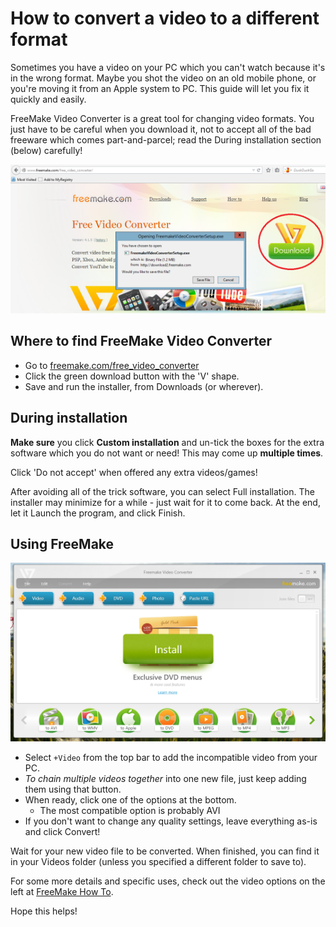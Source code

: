 # How to convert a video to a different format

Sometimes you have a video on your PC which you can't watch because it's in the wrong format. Maybe you shot the video on an old mobile phone, or you're moving it from an Apple system to PC. This guide will let you fix it quickly and easily.

FreeMake Video Converter is a great tool for changing video formats. You just have to be careful when you download it, not to accept all of the bad freeware which comes part-and-parcel; read the During installation section (below) carefully!

![FreeMake Video Converter download page](./posts/freemake/freemake-download.png)

## Where to find FreeMake Video Converter

 * Go to [freemake.com/free\_video\_converter](http://freemake.com/free_video_converter)
 * Click the green download button with the 'V' shape.
 * Save and run the installer, from Downloads (or wherever).

## During installation

**Make sure** you click **Custom installation** and un-tick the boxes for the extra software which you do not want or need! This may come up **multiple times**.

Click 'Do not accept' when offered any extra videos/games!

After avoiding all of the trick software, you can select Full installation. The installer may minimize for a while - just wait for it to come back. At the end, let it Launch the program, and click Finish.

## Using FreeMake

![Using FreeMake Video Converter](./posts/freemake/freemake-interface.png)

 * Select `+Video` from the top bar to add the incompatible video from your PC.
 * *To chain multiple videos together* into one new file, just keep adding them using that button.
 * When ready, click one of the options at the bottom.
	 - The most compatible option is probably AVI
 * If you don't want to change any quality settings, leave everything as-is and click Convert!
 
Wait for your new video file to be converted. When finished, you can find it in your Videos folder (unless you specified a different folder to save to).

For some more details and specific uses, check out the video options on the left at [FreeMake How To](http://www.freemake.com/how_to/).

Hope this helps!
